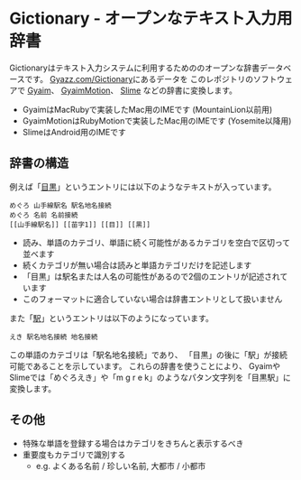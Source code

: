 # Gictionary - オープンなテキスト入力用辞書
Gictionaryはテキスト入力システムに利用するためののオープンな辞書データベースです。
<a href="http://Gyazz.com/Gictionary">Gyazz.com/Gictionary</a>にあるデータを
このレポジトリのソフトウェアで
<a href="http://GitHub.com/Gyaim">Gyaim</a>、
<a href="http://GitHub.com/GyaimMotion">GyaimMotion</a>、
<a href="http://GitHub.com/Slime">Slime</a>
などの辞書に変換します。

- GyaimはMacRubyで実装したMac用のIMEです (MountainLion以前用)
- GyaimMotionはRubyMotionで実装したMac用のIMEです (Yosemite以降用)
- SlimeはAndroid用のIMEです

## 辞書の構造

例えば「<a href="http://Gyazz.com/Gictionary/目黒">目黒</a>」というエントリには以下のようなテキストが入っています。

    めぐろ 山手線駅名 駅名地名接続
    めぐろ 名前 名前接続
    [[山手線駅名]] [[苗字1]] [[目]] [[黒]]

- 読み、単語のカテゴリ、単語に続く可能性があるカテゴリを空白で区切って並べます
- 続くカテゴリが無い場合は読みと単語カテゴリだけを記述します
- 「目黒」は駅名または人名の可能性があるので2個のエントリが記述されています
- このフォーマットに適合していない場合は辞書エントリとして扱いません

また「<a href="http://Gyazz.com/Gictionary/駅">駅</a>」というエントリは以下のようになっています。
  
    えき 駅名地名接続 地名接続

この単語のカテゴリは「駅名地名接続」であり、
「目黒」の後に「駅」が接続可能であることを示しています。
これらの辞書を使うことにより、
GyaimやSlimeでは「めぐろえき」や「m g r e k」のようなパタン文字列を「目黒駅」に変換します。

## その他
- 特殊な単語を登録する場合はカテゴリをきちんと表示するべき
- 重要度もカテゴリで識別する
  - e.g. よくある名前 / 珍しい名前, 大都市 / 小都市
  

